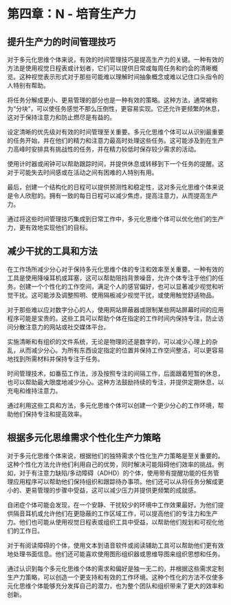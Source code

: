 # 第四章：N - 培育生产力

## 提升生产力的时间管理技巧

对于多元化思维个体来说，有效的时间管理技巧是提高生产力的关键。一种有效的方法是使用视觉日程表或计划者，它们可以提供日常或每周任务和约会的清晰概览。这种视觉表示形式对于那些可能难以理解时间抽象概念或难以记住口头指令的人特别有帮助。

将任务分解成更小、更易管理的部分也是一种有效的策略。这种方法，通常被称为“分块”，可以使任务感觉不那么压倒性，更容易实现。它还允许更频繁的休息，这对于保持注意力和防止燃尽是有益的。

设定清晰的优先级对有效的时间管理至关重要。多元化思维个体可以从识别最重要的任务开始，并在他们的精力和注意力最高时处理这些任务。这可能涉及到在生产力高峰时安排具有挑战性的任务，并在精力较低时保存较少需求的活动。

使用计时器或闹钟可以帮助跟踪时间，并提供休息或转移到下一个任务的提醒。这对于可能失去时间感或在活动之间有困难的人特别有用。

最后，创建一个结构化的日程可以提供预测性和稳定性，这对多元化思维个体来说是令人欣慰的。拥有一致的每日日程可以减少焦虑，提高注意力，从而提高生产力。

通过将这些时间管理技巧集成到日常工作中，多元化思维个体可以优化他们的生产力，更有效地实现他们的目标。

## 减少干扰的工具和方法

在工作场所减少分心对于保持多元化思维个体的专注和效率至关重要。一种有效的工具是使用降噪耳机或耳塞，这可以帮助阻挡背景噪音，允许个体专注于他们的任务。创建一个个性化的工作空间，满足个人的感官偏好，也可以显著减少视觉和听觉干扰。这可能涉及调整照明、使用隔板减少视觉干扰，或使用触觉舒适物品。

对于那些难以应对数字分心的人，使用网站屏蔽器或限制某些网站屏幕时间的应用程序可能是宝贵的。这些工具可以帮助个体在指定的工作时间内保持专注，防止访问分散注意力的网站或社交媒体平台。

实施清晰和有组织的文件系统，无论是物理的还是数字的，可以减少心理上的杂乱，从而减少分心。为所有东西设定指定的位置并保持工作空间整洁，可以更容易地找到所需材料并保持专注于任务。

时间管理技术，如番茄工作法，涉及按照专注的间隔工作，后面跟着短暂的休息，也可以帮助最大限度地减少分心。这种方法鼓励持续的专注，并提供定期休息，以充电和维持注意力。

通过利用这些工具和方法，多元化思维个体可以创建一个更少分心的工作环境，帮助他们保持专注和提高效率。

## 根据多元化思维需求个性化生产力策略

对于多元化思维个体来说，根据他们的独特需求个性化生产力策略是至关重要的。这种个性化方法允许他们利用自己的优势，同时解决可能阻碍他们效率的挑战。例如，对于有注意力缺陷/多动障碍（ADHD）的个体，使用带有提醒功能的任务管理应用程序可以帮助他们保持组织和跟踪待办事项。他们还可以从将任务分解成更小的、更易管理的步骤中受益，这可以减少压力并提供更频繁的成就感。

自闭症个体可能会发现，在一个安静、干扰较少的环境中工作效果最好。为他们提供隔音耳机或允许他们在更隐蔽的工作区域工作，可以提高他们的专注力和生产力。他们也可能从使用视觉日程表或组织工具中受益，以帮助他们规划和可视化他们的工作日。

对于有阅读障碍的个体，使用文本到语音软件或阅读辅助工具可以帮助他们更有效地处理书面信息。他们还可能喜欢使用图形组织器或思维导图来组织思想和任务。

通过认识到每个多元化思维个体的需求和偏好是独一无二的，并根据这些需求定制生产力策略，可以创造一个更支持和有效的工作环境。这种个性化的方法不仅使多元化思维个体能够充分发挥自己的潜力，也为整个团队和组织带来了更大的效率和创新。

